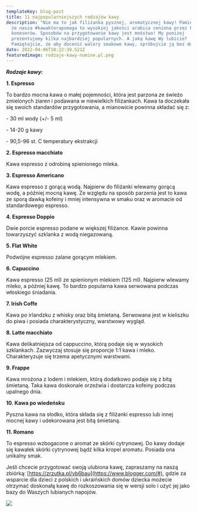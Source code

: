 ```yaml
---
templateKey: blog-post
title: 11 najpopularniejszych rodzajów kawy
description: "Nie ma to jak filiżanka pysznej, aromatycznej kawy! Pamiętajcie,
  że nasza #kawaktorapomaga to wysokiej jakości arabica ceniona przez kawowych
  koneserów. Sposobów na przygotowanie kawy jest mnóstwo! My poniżej
  prezentujemy kilka najbardziej popularnych. A jaką kawę Wy lubicie?
  Pamiętajcie, że aby docenić walory smakowe kawy, spróbujcie ją bez dodatków."
date: 2022-04-06T10:22:39.521Z
featuredimage: rodzaje-kawy-numine.pl.png
---
```

***Rodzaje kawy:***

**1. Espresso**

To bardzo mocna kawa o małej pojemności, która jest parzona ze świeżo zmielonych ziaren i podawana w niewielkich filiżankach. Kawa ta doczekała się swoich standardów przygotowania, a mianowicie powinna składać się z:

\- 30 ml wody (+/- 5 ml)

\- 14-20 g kawy

\- 90,5-96 st. C temperatury ekstrakcji

**2. Espresso macchiato**

Kawa espresso z odrobiną spienionego mleka.

**3. Espresso Americano**

Kawa espresso z gorącą wodą. Najpierw do filiżanki wlewamy gorącą wodę, a później mocną kawę. Ze względu na sposób parzenia jest to kawa ze sporą dawką kofeiny i mniej intensywna w smaku oraz w aromacie od standardowego espresso.

**4. Espresso Doppio**

Dwie porcie espresso podane w większej filiżance. Kawie powinna towarzyszyć szklanka z wodą niegazowaną.

**5. Flat White**

Podwójne espresso zalane gorącym mlekiem.

**6. Capuccino**

Kawa espresso (25 ml) ze spienionym mlekiem (125 ml). Najpierw wlewamy mleko, a później kawę. To bardzo popularna kawa serwowana podczas włoskiego śniadania.

**7. Irish Coffe**

Kawa po irlandzku z whisky oraz bitą śmietaną. Serwowana jest w kieliszku do piwa i posiada charakterystyczny, warstwowy wygląd.

**8. Latte macchiato**

Kawa delikatniejsza od cappuccino, którą podaje się w wysokich szklankach. Zazwyczaj stosuje się proporcje 1:1 kawa i mleko. Charakteryzuje się trzema apetycznymi warstwami.

**9. Frappe**

Kawa mrożona z lodem i mlekiem, którą dodatkowo podaje się z bitą śmietaną. Taka kawa doskonale orzeźwia i dostarcza kofeiny podczas upalnego dnia.

**10. Kawa po wiedeńsku**

Pyszna kawa na słodko, która składa się z filiżanki espresso lub innej mocnej kawy i udekorowana jest bitą śmietaną.

**11. Romano**

To espresso wzbogacone o aromat ze skórki cytrynowej. Do kawy dodaje się kawałek skórki cytrynowej bądź kilka kropel aromatu. Posiada ona unikalny smak.

Jeśli chcecie przygotować swoją ulubiona kawę, zapraszamy na naszą zbiórką: [https://zrzutka.pl/vb6bau](https://www.blogger.com/#), gdzie za wsparcie dla dzieci z polskich i ukraińskich domów dziecka możecie otrzymać doskonałą kawę do rozkoszowania się w wersji solo i użyć jej jako bazy do Waszych lubianych napojów.

![](rodzaje-kawy-numine.pl.png)